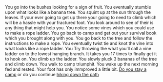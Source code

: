 You go into the bushes looking for a sign of fruit. You eventually stumble upon
what looks like a banana tree. You squint up at the sun through the leaves. If
your ever going to get up there your going to need to climb which will be a
hassle with your fractured foot. You look around to see of their is any thing
that might help you. You notice some vines which you could use to make a rope
ladder. You go back to camp and get out your survival book which you brought
along with you. You go back to the tree and follow the instructions to make a
rope. You eventually twist tie and knot the vine into what looks like a rope
ladder. You Try throwing the what you'll call a vine ladder on to the lowest
hanging branch. It takes you 17 times to finally get it to hook on. You climb up
the ladder. You slowly pluck 3 bananas of the tree and climb down. You walk to
camp triumphit. You wake up the next morning fed and rested. Your foot has only
immproved a little bit. [Do you stay a camp](./staycamp.md) or do you continue
[hiking down the path](./continuehike.md)
